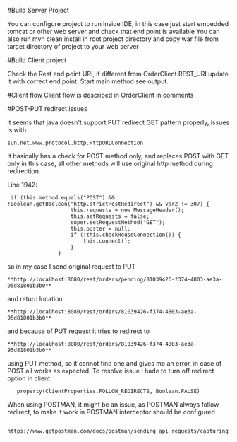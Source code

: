 #Build Server Project

You can configure project to run inside IDE, in this case just start embedded tomcat or other web server and check that end point is available
You can also run mvn clean install in root project directory and copy war file from target directory of project to your web server

#Build Client project

Check the Rest end point URI, if different from OrderClient.REST_URI update it with correct end point. Start main method see output.

#Client flow
Client flow is described in  OrderClient in comments

#POST-PUT redirect issues    

it seems that java doesn't support PUT redirect GET pattern properly, issues is with 
```
sun.net.www.protocol.http.HttpURLConnection
``` 
It basically has a check for POST method only, and replaces POST with GET only in this case, all other methods will use original http method during redirection.

Line 1942: 
```
 if (this.method.equals("POST") && !Boolean.getBoolean("http.strictPostRedirect") && var2 != 307) {
                    this.requests = new MessageHeader();
                    this.setRequests = false;
                    super.setRequestMethod("GET");
                    this.poster = null;
                    if (!this.checkReuseConnection()) {
                        this.connect();
                    }
                }
 ```
so in my case I send original request to PUT 
```
**http://localhost:8080/rest/orders/pending/81039426-f374-4803-ae3a-95d81801b3b0**
``` 
and return location 
```
**http://localhost:8080/rest/orders/81039426-f374-4803-ae3a-95d81801b3b0**
``` 
and because of PUT request it tries to redirect to 
```
**http://localhost:8080/rest/orders/81039426-f374-4803-ae3a-95d81801b3b0**
 ```
using PUT method, so it cannot find one and gives me an error, 
in case of POST all works as expected. To resolve issue I hade to turn off redirect option in client
```
   property(ClientProperties.FOLLOW_REDIRECTS, Boolean.FALSE)
```
When using POSTMAN, it might be an issue, as POSTMAN always follow redirect, to make it work in POSTMAN interceptor should be configured
```
   https://www.getpostman.com/docs/postman/sending_api_requests/capturing_http_requests
```
    